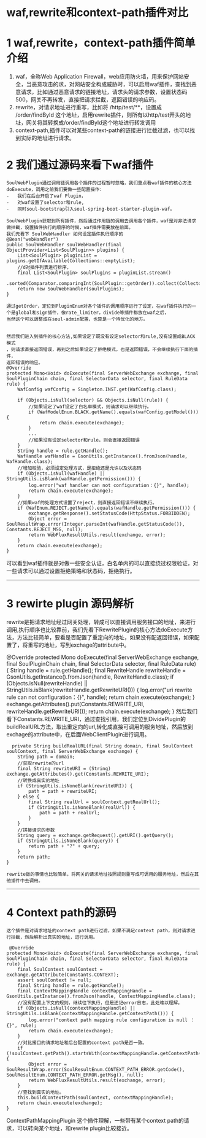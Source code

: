 # waf,rewrite和context-path插件对比 #
# 1 waf,rewrite，context-path插件简单介绍	

1. waf，全称Web Application Firewall，web应用防火墙，用来保护网站安全，当恶意攻击的求，对网站安全构成威胁时，可以启用waf插件，查找到恶意请求，比如通过恶意请求的链接地址，请求头的请求参数，设置状态码500，网关不再转发，直接把请求拦截，返回错误的响应码。
2. rewrite，对请求地址进行重写，比如将 /http/test/**，设置成 /order/findById 这个地址，启用rewrite插件，则所有以http/test开头的地址，网关将其转换成/order/findById这个地址进行转发调用
3. context-path,插件可以对某些context-path的链接进行拦截过滤，也可以找到实际的地址进行请求。
    		
# 2 我们通过源码来看下waf插件 #

	SoulWebPlugin通过调用链调用各个插件的过程暂时忽略，我们重点看waf插件的核心方法doExecute，调用之前我们要做一些配置操作:
	-   我们在后台开启了waf Plugin，
	- 	对waf设置了selector和rule,
	- 	同时soul-bootstrap引入soul-spring-boot-starter-plugin-waf。
	
	SoulWebPlugin获取到所有插件，然后通过作用链的调用去调用各个插件，waf是对非法请求做拦截，设置插件执行的顺序的时候，waf插件需要放在前面。
	我们先看下 SoulWebHandler 如何设定插件执行顺序的
	@Bean("webHandler")
    public SoulWebHandler soulWebHandler(final ObjectProvider<List<SoulPlugin>> plugins) {
        List<SoulPlugin> pluginList = plugins.getIfAvailable(Collections::emptyList);
		//d对插件列表进行排序，
        final List<SoulPlugin> soulPlugins = pluginList.stream()
                .sorted(Comparator.comparingInt(SoulPlugin::getOrder)).collect(Collectors.toList());
        return new SoulWebHandler(soulPlugins);
    }
	
	通过getOrder，定位到PluginEnum对各个插件的调用顺序进行了设定，在waf插件执行的一个是global和sign插件，像rate_limiter，divide等插件都放在waf之后，
	当然这个可以调整成在soul-admin配置，也算是一个待优化的地方。

	
	然后我们进入到插件的核心方法,如果设定了既没有设定selector和rule,没有设置成BLACK模式
	，则请求直接返回错误，再到之后如果设定了拒绝模式，也是返回错误，不会继续执行下面的插件，
	返回错误的响应。
	@Override
    protected Mono<Void> doExecute(final ServerWebExchange exchange, final SoulPluginChain chain, final SelectorData selector, final RuleData rule) {
        WafConfig wafConfig = Singleton.INST.get(WafConfig.class);
		
        if (Objects.isNull(selector) && Objects.isNull(rule)) {
			//如果设定了waf设定了白名单模式，则请求可以继续执行。
			if (WafModelEnum.BLACK.getName().equals(wafConfig.getModel())) {
                return chain.execute(exchange);
            }
            ...
			//如果没有设定selector和rule，则会直接返回错误
        }
        String handle = rule.getHandle();
        WafHandle wafHandle = GsonUtils.getInstance().fromJson(handle, WafHandle.class);
		//增加校验，必须设定处理方式，是拒绝还是允许以及状态码
        if (Objects.isNull(wafHandle) || StringUtils.isBlank(wafHandle.getPermission())) {
            log.error("waf handler can not configuration：{}", handle);
            return chain.execute(exchange);
        }
		//如果waf的处理方式设置了reject，则直接返回错误不继续执行。
        if (WafEnum.REJECT.getName().equals(wafHandle.getPermission())) {
            exchange.getResponse().setStatusCode(HttpStatus.FORBIDDEN);
            Object error = SoulResultWrap.error(Integer.parseInt(wafHandle.getStatusCode()), Constants.REJECT_MSG, null);
            return WebFluxResultUtils.result(exchange, error);
        }
        return chain.execute(exchange);
    }
  可以看到waf插件就是对做一些安全认证，白名单内的可以直接绕过权限验证，对一些请求可以通过设置拒绝策略和状态码，拒绝执行。

----------
# 3 rewirte plugin 源码解析 #
rewrite是把请求地址经过网关处理，转成可以直接调用服务接口的地址，来进行调用,执行顺序也比较靠前，我们先看下RewritePlugin的核心方法doExecute方法，方法比较简单，要看是否配置了重定向的地址，如果没有配返回错误，如果配置了，将重写的地址，写到exchage的attribute中。
	
@Override
    protected Mono<Void> doExecute(final ServerWebExchange exchange, final SoulPluginChain chain, final SelectorData selector, final RuleData rule) {
        String handle = rule.getHandle();
        final RewriteHandle rewriteHandle = GsonUtils.getInstance().fromJson(handle, RewriteHandle.class);
        if (Objects.isNull(rewriteHandle) || StringUtils.isBlank(rewriteHandle.getRewriteURI())) {
            log.error("uri rewrite rule can not configuration：{}", handle);
            return chain.execute(exchange);
        }
        exchange.getAttributes().put(Constants.REWRITE_URI, rewriteHandle.getRewriteURI());
        return chain.execute(exchange);
    }
	然后我们看下Constants.REWRITE_URI，通过查找引用，我们定位到DividePlugin的buildRealURL方法，取出重定向的url,转化成直接可调用的服务地址，然后放到exchage的attribute中，在后面WebClientPlugin进行调用。
	
	  private String buildRealURL(final String domain, final SoulContext soulContext, final ServerWebExchange exchange) {
        String path = domain;
		//获取rewrite的url
        final String rewriteURI = (String) exchange.getAttributes().get(Constants.REWRITE_URI);
		//转换成真实的地址
        if (StringUtils.isNoneBlank(rewriteURI)) {
            path = path + rewriteURI;
        } else {
            final String realUrl = soulContext.getRealUrl();
            if (StringUtils.isNoneBlank(realUrl)) {
                path = path + realUrl;
            }
        }
		//拼接请求的参数
        String query = exchange.getRequest().getURI().getQuery();
        if (StringUtils.isNoneBlank(query)) {
            return path + "?" + query;
        }
        return path;
    }
	
	rewrite做的事情也比较简单，将网关的请求地址按照规则重写成可调用的服务地址，然后在其他插件中去调用。
	

----------
# 4 Context path的源码 #
	这个插件是对请求地址的context path进行过滤，如果不满足context path，则对请求进行拦截，然后解析出真实的地址，进行调用。

	 @Override
    protected Mono<Void> doExecute(final ServerWebExchange exchange, final SoulPluginChain chain, final SelectorData selector, final RuleData rule) {
        final SoulContext soulContext = exchange.getAttribute(Constants.CONTEXT);
        assert soulContext != null;
        final String handle = rule.getHandle();
        final ContextMappingHandle contextMappingHandle = GsonUtils.getInstance().fromJson(handle, ContextMappingHandle.class);
		//没有配置上下文的规则，继续往下执行，但是还记error日志，此处难以理解。
        if (Objects.isNull(contextMappingHandle) || StringUtils.isBlank(contextMappingHandle.getContextPath())) {
            log.error("context path mapping rule configuration is null ：{}", rule);
            return chain.execute(exchange);
        }
        //对比接口的请求地址和后台配置的context path是否一致。
        if (!soulContext.getPath().startsWith(contextMappingHandle.getContextPath())) {
            Object error = SoulResultWrap.error(SoulResultEnum.CONTEXT_PATH_ERROR.getCode(), SoulResultEnum.CONTEXT_PATH_ERROR.getMsg(), null);
            return WebFluxResultUtils.result(exchange, error);
        }
		//查找到真实的地址。
        this.buildContextPath(soulContext, contextMappingHandle);
        return chain.execute(exchange);
    }
	
ContextPathMappingPlugin 这个插件理解，一些带有某个context path的请求，可以转向某个地址，和rewrite plugin比较接近。
	
	
	



	
	
	

		
